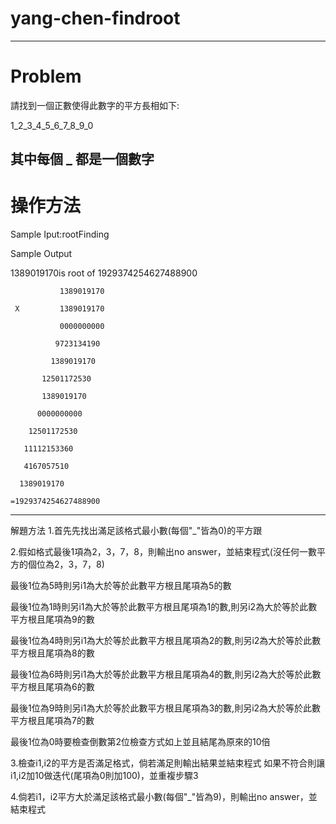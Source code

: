 #  yang-chen-findroot
-----------------------------------------------------------------------------------------------------------------------------------------------------------------------------------
# Problem

請找到一個正數使得此數字的平方長相如下:

1_2_3_4_5_6_7_8_9_0

其中每個 _ 都是一個數字
---------------------------------------------------------------------------------------------------------------------------------------------------------------------------------

# 操作方法

Sample Iput:rootFinding

Sample Output

1389019170is root of 1929374254627488900

               1389019170

     X         1389019170

               0000000000
           
              9723134190
          
             1389019170
         
           12501172530
       
           1389019170
       
          0000000000
      
        12501172530
    
       11112153360
   
       4167057510
   
      1389019170
      
    =1929374254627488900
-----------------------------------------------------------------------------------------------------------------------------------------------------------------------------------
解題方法
1.首先先找出滿足該格式最小數(每個"_"皆為0)的平方跟

2.假如格式最後1項為2，3，7，8，則輸出no answer，並結束程式(沒任何一數平方的個位為2，3，7，8)

最後1位為5時則另i1為大於等於此數平方根且尾項為5的數

最後1位為1時則另i1為大於等於此數平方根且尾項為1的數,則另i2為大於等於此數平方根且尾項為9的數

最後1位為4時則另i1為大於等於此數平方根且尾項為2的數,則另i2為大於等於此數平方根且尾項為8的數

最後1位為6時則另i1為大於等於此數平方根且尾項為4的數,則另i2為大於等於此數平方根且尾項為6的數

最後1位為9時則另i1為大於等於此數平方根且尾項為3的數,則另i2為大於等於此數平方根且尾項為7的數

最後1位為0時要檢查倒數第2位檢查方式如上並且結尾為原來的10倍

3.檢查i1,i2的平方是否滿足格式，倘若滿足則輸出結果並結束程式
如果不符合則讓i1,i2加10做迭代(尾項為0則加100)，並重複步驟3

4.倘若i1，i2平方大於滿足該格式最小數(每個"_"皆為9)，則輸出no answer，並結束程式
    
